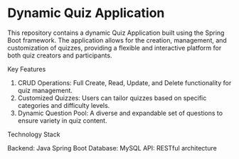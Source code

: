 
# Dynamic Quiz Application


This repository contains a dynamic Quiz Application built using the Spring Boot framework. The application allows for the creation, management, and customization of quizzes, providing a flexible and interactive platform for both quiz creators and participants.

Key Features

1. CRUD Operations: Full Create, Read, Update, and Delete functionality for quiz management.
2. Customized Quizzes: Users can tailor quizzes based on specific categories and difficulty levels.
3. Dynamic Question Pool: A diverse and expandable set of questions to ensure variety in quiz content.

Technology Stack

Backend: Java Spring Boot
Database: MySQL
API: RESTful architecture
